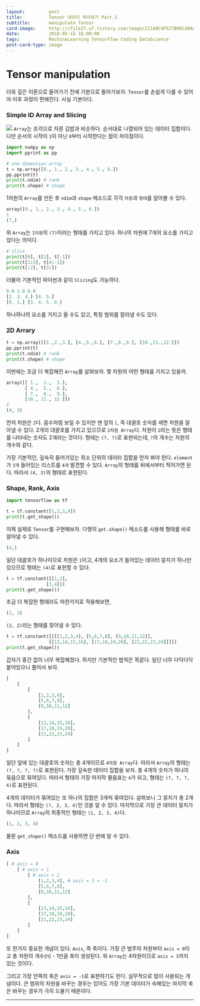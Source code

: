 ```yaml
---
layout:         post
title:          Tensor 데이터 처리하기 Part.1
subtitle:       manipulate Tensor
card-image:     http://cfile27.uf.tistory.com/image/221A8C4F527B96CA0AA464
date:           2018-05-15 16:00:00
tags:           MachineLearning TensorFlow Coding DataScience
post-card-type: image
---
```

# Tensor manipulation
더욱 깊은 이론으로 들어가기 전에 기본으로 돌아가보자. ```Tensor```를 손쉽게 다룰 수 있어야 이후 과정이 편해진다. 사실 기본이다.
### Simple ID Array and Slicing
![](http://cfile27.uf.tistory.com/image/221A8C4F527B96CA0AA464)
```Array```는 조각으로 자른 김밥과 비슷하다. 순서대로 나열되어 있는 데이터 집합이다. 다만 순서의 시작이 ```1```이 아닌 ```0```부터 시작한다는 점이 차이점이다.
```python
import numpy as np
import pprint as pp

# one dimension array
t = np.array([0., 1., 2., 3., 4., 5., 6.])
pp.pprint(t)
print(t.ndim) # rank
print(t.shape) # shape
```
1차원의 ```Array```를 만든 후 ```ndim```과 ```shape``` 메소드로 각각 ```차원```과 ```형태```를 알아볼 수 있다.
```python
array([0., 1., 2., 3., 4., 5., 6.])
1
(7,)
```
위 ```Array```는 ```1차원```의 ```(7)```이라는 형태를 가지고 있다. 하나의 차원에 7개의 요소를 가지고 있다는 의미다.
```python
# slice
print(t[0], t[1], t[-1])
print(t[2:5], t[4:-1])
print(t[:2], t[3:])
```
더불어 기본적인 파이썬과 같이 ```Slicing```도 가능하다.
```python
0.0 1.0 6.0
[2. 3. 4.] [4. 5.]
[0. 1.] [3. 4. 5. 6.]
```
하나하나의 요소를 가지고 올 수도 있고, 특정 범위를 잘라낼 수도 있다.
### 2D Arrary
```python
t = np.array([[1.,2.,3.], [4.,5.,6.], [7.,8.,9.], [10.,11.,12.]])
pp.pprint(t)
print(t.ndim) # rank
print(t.shape) # shape
```
이번에는 조금 더 복잡해진 ```Array```를 살펴보자. 몇 차원의 어떤 형태를 가지고 있을까.
```python
array([[ 1.,  2.,  3.],
       [ 4.,  5.,  6.],
       [ 7.,  8.,  9.],
       [10., 11., 12.]])
2
(4, 3)
```
먼저 차원은 ```2```다. 꼼수처럼 보일 수 있지만 맨 앞의 ```[```, 즉 대괄호 숫자를 세면 차원을 알아낼 수 있다. 2개의 대괄호를 가지고 있으므로 ```2차원 Array```다. 차원이 ```2```라는 뜻은 형태를 나타내는 숫자도 2개라는 것이다. 형태는 ```(?, ?)```로 표현되는데, ```?```의 개수는 차원의 개수와 같다.

가장 기본적인, 깊숙히 들어가있는 최소 단위의 데이터 집합을 먼저 봐야 한다. ```element```가 ```3개``` 들어있는 리스트를 ```4개``` 발견할 수 있다. ```Array```의 형태를 뒤에서부터 적어가면 된다. 따라서 ```(4, 3)```의 형태로 표현된다.
### Shape, Rank, Axis
```python
import tensorflow as tf

t = tf.constant([1,2,3,4])
print(t.get_shape())
```
이제 실제로 ```Tensor```를 구현해보자. 다행히 ```get.shape()``` 메소드를 사용해 형태를 바로 알아낼 수 있다.
```python
(4,)
```
일단 대괄호가 하나이므로 차원은 ```1```이고, 4개의 요소가 들어있는 데이터 뭉치가 하나만 있으므로 형태는 ```(4)```로 표현할 수 있다.
```python
t = tf.constant([[1,2],
               [3,4]])
print(t.get_shape())
```
조금 더 복잡한 형태라도 마찬가지로 적용해보면,
```python
(2, 2)
```
```(2, 2)```라는 형태를 찾아낼 수 있다.
```python
t = tf.constant([[[[1,2,3,4], [5,6,7,8], [9,10,11,12]],
                [[13,14,15,16], [17,18,19,20], [21,22,23,24]]]])
print(t.get_shape())
```
갑자기 중간 없이 너무 복잡해졌다. 하지만 기본적인 법칙은 똑같다. 일단 너무 다닥다닥 붙어있으니 풀어서 보자.
```python
[ 
    [ 
        [ 
            [1,2,3,4], 
            [5,6,7,8],
            [9,10,11,12]
        ],
        [
            [13,14,15,16],
            [17,18,19,20],
            [21,22,23,24]
        ]
    ]
]
```
일단 앞에 있는 대괄호의 숫자는 총 4개이므로 ```4차원 Array```다. 따라서 ```Array```의 형태는 ```(?, ?, ?, ?)```로 표현된다. 가장 깊숙한 데이터 집합을 보자. 총 4개의 숫자가 하나의 묶음으로 묶여있다. 따라서 형태의 가장 마지막 물음표는 ```4```가 되고, 형태는 ```(?, ?, ?, 4)```로 표현된다.

4개의 데이터가 묶여있는 또 하나의 집합은 3개씩 묶여있다. 살펴보니 그 뭉치가 총 2개다. 따라서 형태는 ```(?, 2, 3, 4)```인 것을 알 수 있다. 마지막으로 가장 큰 데이터 뭉치가 하나이므로 ```Array```의 최종적인 형태는 ```(1, 2, 3, 4)```다.
```python
(1, 2, 3, 4)
```
물론 ```get_shape()``` 메소드를 사용하면 단 번에 알 수 있다.
### Axis
```python
[ # axis = 0
    [ # axis = 1
        [ # axis = 2
            [1,2,3,4], # axis = 3 = -1
            [5,6,7,8],
            [9,10,11,12]
        ],
        [
            [13,14,15,16],
            [17,18,19,20],
            [21,22,23,24]
        ]
    ]
]
```
또 한가지 중요한 개념이 있다. ```Axis```, 즉 축이다. 가장 큰 범주의 차원부터 ```axis = 0```이고 총 차원의 개수(n) - 1만큼 축이 생성된다. 위 ```Array```는 4차원이므로 ```axis = 3```까지 있는 것이다.

그리고 가장 안쪽의 축은 ```axis = -1```로 표현하기도 한다. 실무적으로 많이 사용되는 개념이다. 큰 범위의 차원을 바꾸는 경우는 있어도 가장 기본 데이터가 속해있는 마지막 축은 바꾸는 경우가 극히 드물기 때문이다.

---